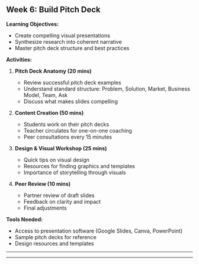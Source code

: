 
## **Week 6: Build Pitch Deck**

**Learning Objectives:**
- Create compelling visual presentations
- Synthesize research into coherent narrative
- Master pitch deck structure and best practices

**Activities:**
1. **Pitch Deck Anatomy (20 mins)**
   - Review successful pitch deck examples
   - Understand standard structure: Problem, Solution, Market, Business Model, Team, Ask
   - Discuss what makes slides compelling

2. **Content Creation (50 mins)**
   - Students work on their pitch decks
   - Teacher circulates for one-on-one coaching
   - Peer consultations every 15 minutes

3. **Design & Visual Workshop (25 mins)**
   - Quick tips on visual design
   - Resources for finding graphics and templates
   - Importance of storytelling through visuals

4. **Peer Review (10 mins)**
   - Partner review of draft slides
   - Feedback on clarity and impact
   - Final adjustments

**Tools Needed:**
- Access to presentation software (Google Slides, Canva, PowerPoint)
- Sample pitch decks for reference
- Design resources and templates

---


---


